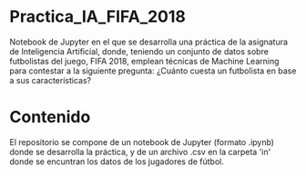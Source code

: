 # Practica_IA_FIFA_2018
Notebook de Jupyter en el que se desarrolla una práctica de la asignatura de Inteligencia Artificial, 
donde, teniendo un conjunto de datos sobre futbolistas del juego, FIFA 2018, emplean técnicas de Machine Learning 
para contestar a la siguiente pregunta: ¿Cuánto cuesta un futbolista en base a sus características? 

# Contenido
El repositorio se compone de un notebook de Jupyter (formato .ipynb) donde se desarrolla la práctica, y
de un archivo .csv en la carpeta 'in' donde se encuntran los datos de los jugadores de fútbol.
